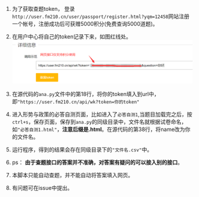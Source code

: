 1. 为了获取查题token， 登录`http://user.fm210.cn/user/passport/register.html?yqm=12458`网站注册一个帐号，注册成功后可获赠5000积分(免费查询5000道题)。
2. 在用户中心将自己的token记录下来，如图红线处。![image-20201211185017039](image-20201211185017039.png)

3. 在源代码的`ana.py`文件中的第18行，将你的token填入到url中，即`"https://user.fm210.cn/api/wk?token=你的token"`

4. 进入形势与政策的必答自测页面，比如进入了`必答自测1`,当题目加载完之后，按`ctrl+s`，保存页面，保存到`ana.py`的同级目录中，文件名就根据试卷命名，如`"必答自测1.html"`，**注意后缀是.html**。在源代码的第38行，将name改为你的文件名。
5. 运行程序，得到的结果会存在同级目录下的`"文件名.csv"`中。
6. ps： **由于查题接口的答案并不准确，对答案有疑问的可以接入别的接口**。

7. 本脚本只能自动查题，并不能自动将答案填入网页。
8. 有问题可在issue中提出。
